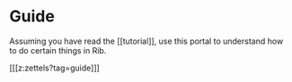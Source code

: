 # Guide

Assuming you have read the [[tutorial]], use this portal to
understand how to do certain things in Rib.

[[[z:zettels?tag=guide]]]
